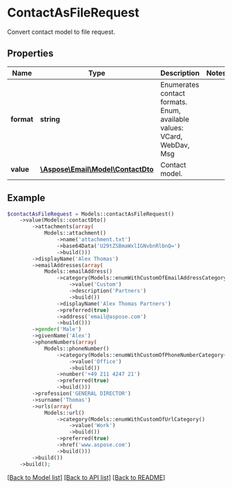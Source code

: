 # ContactAsFileRequest

Convert contact model to file request.

## Properties
Name | Type | Description | Notes
---- | ---- | ----------- | -----
**format** | **string** | Enumerates contact formats. Enum, available values: VCard, WebDav, Msg | 
**value** | [**\Aspose\Email\Model\ContactDto**](ContactDto.md) | Contact model. | 



## Example
```php
$contactAsFileRequest = Models::contactAsFileRequest()
    ->value(Models::contactDto()
        ->attachments(array(
            Models::attachment()
                ->name('attachment.txt')
                ->base64Data('U29tZSBmaWxlIGNvbnRlbnQ=')
                ->build()))
        ->displayName('Alex Thomas')
        ->emailAddresses(array(
            Models::emailAddress()
                ->category(Models::enumWithCustomOfEmailAddressCategory()
                    ->value('Custom')
                    ->description('Partners')
                    ->build())
                ->displayName('Alex Thomas Partners')
                ->preferred(true)
                ->address('email@aspose.com')
                ->build()))
        ->gender('Male')
        ->givenName('Alex')
        ->phoneNumbers(array(
            Models::phoneNumber()
                ->category(Models::enumWithCustomOfPhoneNumberCategory()
                    ->value('Office')
                    ->build())
                ->number('+49 211 4247 21')
                ->preferred(true)
                ->build()))
        ->profession('GENERAL DIRECTOR')
        ->surname('Thomas')
        ->urls(array(
            Models::url()
                ->category(Models::enumWithCustomOfUrlCategory()
                    ->value('Work')
                    ->build())
                ->preferred(true)
                ->href('www.aspose.com')
                ->build()))
        ->build())
    ->build();
```


[[Back to Model list]](README.md#documentation-for-models) [[Back to API list]](README.md#documentation-for-api-endpoints) [[Back to README]](README.md)

